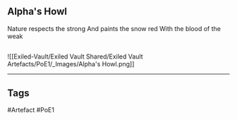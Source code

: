 ## Alpha's Howl
Nature respects the strong
And paints the snow red
With the blood of the weak
##
![[Exiled-Vault/Exiled Vault Shared/Exiled Vault Artefacts/PoE1/_Images/Alpha's Howl.png]]

---
## Tags
#Artefact
#PoE1